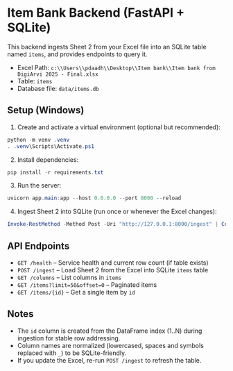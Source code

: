 # Item Bank Backend (FastAPI + SQLite)

This backend ingests Sheet 2 from your Excel file into an SQLite table named `items`, and provides endpoints to query it.

- Excel Path: `c:\\Users\\pdaadh\\Desktop\\Item bank\\Item bank from DigiArvi 2025 - Final.xlsx`
- Table: `items`
- Database file: `data/items.db`

## Setup (Windows)

1. Create and activate a virtual environment (optional but recommended):

```powershell
python -m venv .venv
. .venv\Scripts\Activate.ps1
```

2. Install dependencies:

```powershell
pip install -r requirements.txt
```

3. Run the server:

```powershell
uvicorn app.main:app --host 0.0.0.0 --port 8000 --reload
```

4. Ingest Sheet 2 into SQLite (run once or whenever the Excel changes):

```powershell
Invoke-RestMethod -Method Post -Uri "http://127.0.0.1:8000/ingest" | ConvertTo-Json
```

## API Endpoints

- `GET /health` – Service health and current row count (if table exists)
- `POST /ingest` – Load Sheet 2 from the Excel into SQLite `items` table
- `GET /columns` – List columns in `items`
- `GET /items?limit=50&offset=0` – Paginated items
- `GET /items/{id}` – Get a single item by `id`

## Notes

- The `id` column is created from the DataFrame index (1..N) during ingestion for stable row addressing.
- Column names are normalized (lowercased, spaces and symbols replaced with `_`) to be SQLite-friendly.
- If you update the Excel, re-run `POST /ingest` to refresh the table.
